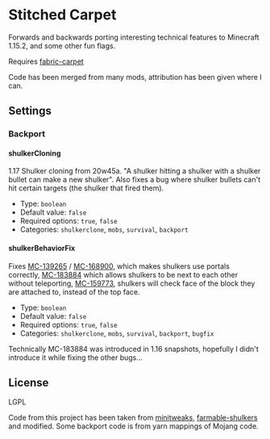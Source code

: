 # Stitched Carpet

Forwards and backwards porting interesting technical features to Minecraft 1.15.2, and some other fun flags.

Requires [fabric-carpet](https://github.com/gnembon/fabric-carpet)

Code has been merged from many mods, attribution has been given where I can.

## Settings

### Backport

#### shulkerCloning

1.17 Shulker cloning from 20w45a.
"A shulker hitting a shulker with a shulker bullet can make a new shulker".
Also fixes a bug where shulker bullets can't hit certain targets (the shulker that
fired them).

- Type: `boolean`
- Default value: `false`
- Required options: `true`, `false`
- Categories: `shulkerclone`, `mobs`, `survival`, `backport`

#### shulkerBehaviorFix

Fixes [MC-139265](https://bugs.mojang.com/browse/MC-139265) / [MC-168900](https://bugs.mojang.com/browse/MC-168900),
which makes shulkers use portals correctly, [MC-183884](https://bugs.mojang.com/browse/MC-183884) which allows shulkers
to be next to each other without teleporting, [MC-159773](https://bugs.mojang.com/browse/MC/issues/MC-159773),
shulkers will check face of the block they are attached to, instead of the top face.

- Type: `boolean`
- Default value: `false`
- Required options: `true`, `false`
- Categories: `shulkerclone`, `mobs`, `survival`, `backport`, `bugfix`

Technically MC-183884 was introduced in 1.16 snapshots, hopefully I didn't introduce it while fixing
the other bugs...

## License

LGPL

Code from this project has been taken from [minitweaks](https://github.com/manyrandomthings/minitweaks),
[farmable-shulkers](https://github.com/Kira-NT/farmable-shulkers) and modified.
Some backport code is from yarn mappings of Mojang code.


